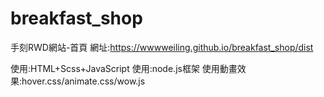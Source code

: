 # breakfast_shop
手刻RWD網站-首頁
網址:https://wwwweiling.github.io/breakfast_shop/dist

使用:HTML+Scss+JavaScript
使用:node.js框架
使用動畫效果:hover.css/animate.css/wow.js
